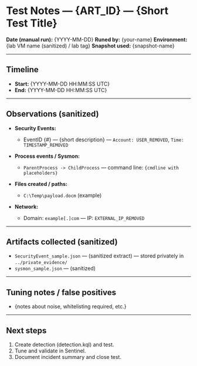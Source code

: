 # Test Notes — {ART_ID} — {Short Test Title}

**Date (manual run):** {YYYY-MM-DD}
**Runed by:** {your-name}
**Environment:** {lab VM name (sanitized) / lab tag}
**Snapshot used:** {snapshot-name}

---

## Timeline
- **Start:** {YYYY-MM-DD HH:MM:SS UTC}
- **End:** {YYYY-MM-DD HH:MM:SS UTC}

---

## Observations (sanitized)
- **Security Events:**
  - EventID {#} — {short description} — `Account: USER_REMOVED`, `Time: TIMESTAMP_REMOVED`

- **Process events / Sysmon:**
  - `ParentProcess -> ChildProcess` — command line: `{cmdline with placeholders}`

- **Files created / paths:**
  - `C:\Temp\payload.docm` (example)

- **Network:**
  - Domain: `example[.]com` — IP: `EXTERNAL_IP_REMOVED`

---

## Artifacts collected (sanitized)
- `SecurityEvent_sample.json` — (sanitized extract) — stored privately in `../private_evidence/`
- `sysmon_sample.json` — (sanitized)

---

## Tuning notes / false positives
- {notes about noise, whitelisting required, etc.}

---

## Next steps
1. Create detection (detection.kql) and test.
2. Tune and validate in Sentinel.
3. Document incident summary and close test.
